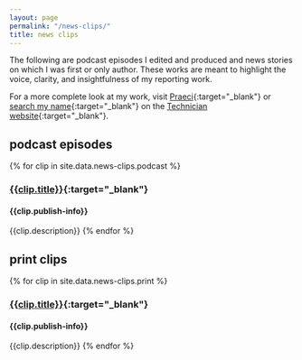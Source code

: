 ```yaml
---
layout: page
permalink: "/news-clips/"
title: news clips
---
```


The following are podcast episodes I edited and produced and news stories on which I was first or only author. These works are meant to highlight the voice, clarity, and insightfulness of my reporting work.

For a more complete look at my work, visit [Praeci]({{site.praeci_link}}){:target="_blank"} or [search my name]({{site.tech_articles_link}}){:target="_blank"} on the [Technician website]({{site.technician_link}}){:target="_blank"}.

## podcast episodes

{% for clip in site.data.news-clips.podcast %}
### [{{clip.title}}]({{clip.link}}){:target="_blank"}  
#### {{clip.publish-info}}  
{{clip.description}}
{% endfor %}

## print clips

{% for clip in site.data.news-clips.print %}
### [{{clip.title}}]({{clip.link}}){:target="_blank"}  
#### {{clip.publish-info}}  
{{clip.description}}
{% endfor %}